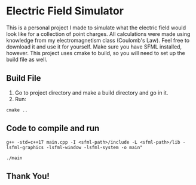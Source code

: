 # Electric Field Simulator

This is a personal project I made to simulate what the electric field would look like for a collection of point charges. All calculations were made using knowledge from my electromagnetism class (Coulomb's Law). Feel free to download it and use it for yourself. Make sure you have SFML installed, however. This project uses cmake to build, so you will need to set up the build file as well.  

## Build File
1. Go to project directory and make a build directory and go in it.
2. Run:
```
cmake ..
```

## Code to compile and run
```
g++ -std=c++17 main.cpp -I <sfml-path>/include -L <sfml-path>/lib -lsfml-graphics -lsfml-window -lsfml-system -o main"

./main
```

## Thank You!
